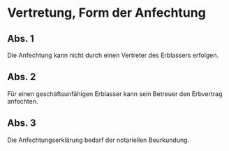 # Vertretung, Form der Anfechtung



## Abs. 1

 Die Anfechtung kann nicht durch einen Vertreter des Erblassers erfolgen.

## Abs. 2

 Für einen geschäftsunfähigen Erblasser kann sein Betreuer den Erbvertrag anfechten.

## Abs. 3

 Die Anfechtungserklärung bedarf der notariellen Beurkundung. 

